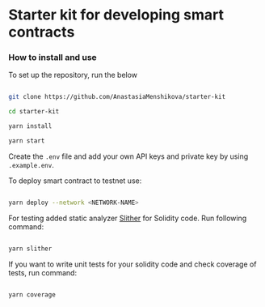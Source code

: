 # Starter kit for developing smart contracts

### How to install and use

To set up the repository, run the below

```bash

git clone https://github.com/AnastasiaMenshikova/starter-kit

cd starter-kit

yarn install

yarn start

```
Create the `.env` file and add your own API keys and private key by using `.example.env`. 

To deploy smart contract to testnet use:

 ```bash
 
 yarn deploy --network <NETWORK-NAME>

 ```

For testing added static analyzer [Slither](https://github.com/crytic/slither) for Solidity code. Run following command:

```bash

yarn slither

```
If you want to write unit tests for your solidity code and check coverage of tests, run command:

```bash

yarn coverage

```
